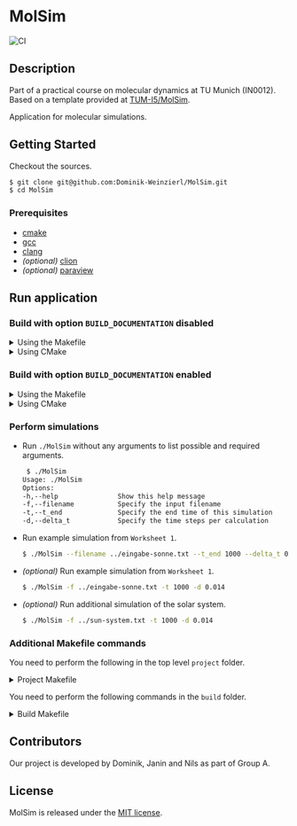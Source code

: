 # MolSim

![CI](https://github.com/Dominik-Weinzierl/MolSim/actions/workflows/continuous_integration.yml/badge.svg)

## Description

Part of a practical course on molecular dynamics at TU Munich (IN0012). Based on a template provided
at [TUM-I5/MolSim](https://github.com/TUM-I5/MolSim).

Application for molecular simulations.

## Getting Started

Checkout the sources.

```bash
$ git clone git@github.com:Dominik-Weinzierl/MolSim.git
$ cd MolSim
```

### Prerequisites

- [cmake](https://cmake.org/)
- [gcc](https://gcc.gnu.org/)
- [clang](https://clang.llvm.org/)
- _(optional)_ [clion](https://www.jetbrains.com/clion/)
- _(optional)_ [paraview](https://www.paraview.org/)

## Run application

### Build with option `BUILD_DOCUMENTATION` disabled

<details>
  <summary>Using the Makefile</summary>

1. Create build folder and run `cmake` with `make`.

    ```bash
    $ make
    ```

   *Existing build folder will be `deleted` and `created` again.

2. Switch into your `build` folder.
   ```bash
   $ cd ./build
   ```
3. Create the `MolSim` target with the generated `Makefile`.
   ```bash
   $ make
   ```

</details>

<details>
  <summary>Using CMake</summary>

1. Create build folder (`in-source-builds` are disabled).
    ```bash
    $ mkdir ./build
    ```
2. Switch into your `build` folder.
   ```bash
   $ cd ./build
   ```
3. Run `cmake` with specified arguments (`CC`=`clang` and `CXX`=`clang++`).
   ```bash
   $ cmake . -DBUILD_DOCUMENTATION=OFF -DCMAKE_C_COMPILER=$(CC) -DCMAKE_CXX_COMPILER=$(CXX)
   ```
4. Create the `MolSim` target with the generated `Makefile`.
   ```bash
   $ make
   ```

</details>

### Build with option `BUILD_DOCUMENTATION` enabled

<details>
  <summary>Using the Makefile</summary>

1. Create build folder and run `cmake` with `make`.

    ```bash
    $ make build_with_doc
    ```

   *Existing build folder will be `deleted` and `created` again.

2. Switch into your `build` folder.
   ```bash
   $ cd ./build
   ```
3. Create the `MolSim` target with the generated `Makefile`.
   ```bash
   $ make
   ```

</details>

<details>
  <summary>Using CMake</summary>

1. Create build folder (`in-source-builds` are disabled).
    ```bash
    $ mkdir ./build
    ```
2. Switch into your `build` folder.
   ```bash
   $ cd ./build
   ```
3. Run `cmake` with specified arguments (`CC`=`clang` and `CXX`=`clang++`).
   ```bash
   $ cmake . -DBUILD_DOCUMENTATION=ON -DCMAKE_C_COMPILER=$(CC) -DCMAKE_CXX_COMPILER=$(CXX)
   ```
4. Create the `MolSim` target with the generated `Makefile`.
   ```bash
   $ make
   ```

</details>

### Perform simulations

- Run `./MolSim` without any arguments to list possible and required arguments.
   ```bash
    $ ./MolSim
   Usage: ./MolSim
   Options:
   -h,--help               Show this help message
   -f,--filename           Specify the input filename
   -t,--t_end              Specify the end time of this simulation
   -d,--delta_t            Specify the time steps per calculation
   ```
- Run example simulation from `Worksheet 1`.
   ```bash
   $ ./MolSim --filename ../eingabe-sonne.txt --t_end 1000 --delta_t 0.014
   ```
- _(optional)_ Run example simulation from `Worksheet 1`.
   ```bash
   $ ./MolSim -f ../eingabe-sonne.txt -t 1000 -d 0.014
   ```
- _(optional)_ Run additional simulation of the solar system.
   ```bash
   $ ./MolSim -f ../sun-system.txt -t 1000 -d 0.014
   ```

### Additional Makefile commands

You need to perform the following in the top level `project` folder.
<details>
<summary>Project Makefile</summary>

- Remove the `build` folder.
   ```bash
   $ make clean
   ```
- Remove and create the `build` folder.
   ```bash
   $ make create_folder
   ```

</details>

You need to perform the following commands in the `build` folder.
<details>
  <summary>Build Makefile</summary>

- Make the `doxygen` documentation.
    ```bash
    $ make doc_doxygen
    ```
- Remove the `doxygen` documentation.
    ```bash
    $ make clean_doxygen
    ```
- Remove all target relevant files (e.g. Target, ...).
    ```bash
    $ make clean
    ```

</details>

## Contributors

Our project is developed by Dominik, Janin and Nils as part of Group A.

## License

MolSim is released under the [MIT license](https://github.com/Dominik-Weinzierl/MolSim).